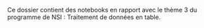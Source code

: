 Ce dossier contient des notebooks en rapport avec le thème 3 du programme de NSI : Traitement de données en table.

